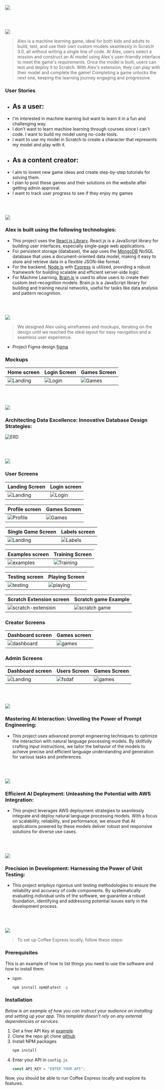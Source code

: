 <img src="./readme/title1.svg"/>

<br><br>

<!-- project philosophy -->
<img src="./readme/title2.svg"/>

> Alex is a machine learning game, ideal for both kids and adults to build, test, and use their own custom models seamlessly in Scratch 3.0, all without writing a single line of code.
> At Alex, users select a mission and construct an AI model using Alex's user-friendly interface to meet the game's requirements.
> Once the model is built, users can test and deploy it to Scratch. With Alex's extension, they can play with their model and complete the game! Completing a game unlocks the next one, keeping the learning journey engaging and progressive.

### User Stories

- ## As a user:
- I'm interested in machine learning but want to learn it in a fun and challenging way.
- I don't want to learn machine learning through courses since I can't code. I want to build my model using no-code tools.
- I want to use my model in Scratch to create a character that represents my model and play with it.
- ## As a content creator:
- I aim to invent new game ideas and create step-by-step tutorials for solving them.
- I plan to post these games and their solutions on the website after getting admin approval.
- I want to track user progress to see if they enjoy my games

<br><br>

<!-- Tech stack -->
<img src="./readme/title3.svg"/>

### Alex is built using the following technologies:

- This project uses the [React.js Library](https://react.dev/). React.js is a JavaScript library for building user interfaces, especially single-page web applications.
- For persistent storage (database), the app uses the [MongoDB](https://www.mongodb.com/) NoSQL database that uses a document-oriented data model, making it easy to store and retrieve data in a flexible JSON-like format.
- For the backend, [Node.js](https://nodejs.org/) with [Express](https://expressjs.com/) is utilized, providing a robust framework for building scalable and efficient server-side logic
- For Machine Learning, [Brain.js](https://brain.js.org/) is used to allow users to create their custom text-recognition models. Brain.js is a JavaScript library for building and training neural networks, useful for tasks like data analysis and pattern recognition.

<br><br>

<!-- UI UX -->
<img src="./readme/title4.svg"/>

> We designed Alex using wireframes and mockups, iterating on the design until we reached the ideal layout for easy navigation and a seamless user experience.

- Project Figma design [figma](https://www.figma.com/design/41Kg9ShobHU55JVHjJ78N4/Alex-final-project?node-id=0%3A1&t=yzxGdm3vbknwdD81-1)

### Mockups

| Home screen                             | Login Screen                          | Games Screen                          |
| --------------------------------------- | ------------------------------------- | ------------------------------------- |
| ![Landing](./readme/figma/landing.png) | ![Login](./readme/figma/login.png) | ![Games](./readme/figma/games.png) |

<br><br>

<!-- Database Design -->
<img src="./readme/title5.svg"/>

### Architecting Data Excellence: Innovative Database Design Strategies:

![ERD](./readme/ERD/schema.png)

<br><br>

<!-- Implementation -->
<img src="./readme/title6.svg"/>

### User Screens 

| Landing Screen                              | Login screen                            |
| -----------------------------------------   | --------------------------------------- |
| ![Landing](./readme/screens/landing.gif)    | ![Login](./readme/screens/login.gif)    |

| Profile screen                              | Games Screen                            |
| -----------------------------------------   | --------------------------------------- |
| ![Profile](./readme/screens/profile.gif)    | ![Games](./readme/screens/games.gif)    |
 
| Single Game Screen                          | Labels screen                           |
| -----------------------------------------   | --------------------------------------- |
| ![Landing](./readme/screens/single-game.gif)| ![Labels](./readme/screens/labels.gif)  |

| Examples screen                             | Training Screen                         |
| -----------------------------------------   | --------------------------------------- |
| ![examples](./readme/screens/examples.gif)  | ![Training](./readme/screens/training.gif)|

| Testing screen                              | Playing Screen                         |
| -----------------------------------------   | --------------------------------------- |
| ![testing](./readme/screens/testing.gif)    | ![playing](./readme/screens/complete.gif)|

| Scratch Extension screen                    | Scratch game Example                    |
| -----------------------------------------   | --------------------------------------- |
| ![scratch-extension](./readme/screens/scratch-block.gif)  | ![scratch game](./readme/screens/scratc-game.gif)|


### Creator Screens 

| Dashboard screen                        | Games screen                          | 
| --------------------------------------- | ------------------------------------- |
| ![dashboard](./readme/screens/creator-dashboard.gif) | ![games](./readme/screens/creator-games.gif) |

### Admin Screens 

| Dashboard screen                        | Users Screen                          | Games Screen           |               
| --------------------------------------- | ------------------------------------- |------------------------------------- |
| ![Landing](./readme/screens/admin-dashboard.gif) | ![fsdaf](./readme/screens/users-admin.gif) | ![games](./readme/screens/admin-games.gif) | 

<br><br>

<!-- Prompt Engineering -->
<img src="./readme/title7.svg"/>

### Mastering AI Interaction: Unveiling the Power of Prompt Engineering:

- This project uses advanced prompt engineering techniques to optimize the interaction with natural language processing models. By skillfully crafting input instructions, we tailor the behavior of the models to achieve precise and efficient language understanding and generation for various tasks and preferences.

<br><br>

<!-- AWS Deployment -->
<img src="./readme/title8.svg"/>

### Efficient AI Deployment: Unleashing the Potential with AWS Integration:

- This project leverages AWS deployment strategies to seamlessly integrate and deploy natural language processing models. With a focus on scalability, reliability, and performance, we ensure that AI applications powered by these models deliver robust and responsive solutions for diverse use cases.

<br><br>

<!-- Unit Testing -->
<img src="./readme/title9.svg"/>

### Precision in Development: Harnessing the Power of Unit Testing:

- This project employs rigorous unit testing methodologies to ensure the reliability and accuracy of code components. By systematically evaluating individual units of the software, we guarantee a robust foundation, identifying and addressing potential issues early in the development process.

<br><br>

<!-- How to run -->
<img src="./readme/title10.svg"/>

> To set up Coffee Express locally, follow these steps:

### Prerequisites

This is an example of how to list things you need to use the software and how to install them.

- npm
  ```sh
  npm install npm@latest -g
  ```

### Installation

_Below is an example of how you can instruct your audience on installing and setting up your app. This template doesn't rely on any external dependencies or services._

1. Get a free API Key at [example](https://example.com)
2. Clone the repo
   git clone [github](https://github.com/your_username_/Project-Name.git)
3. Install NPM packages
   ```sh
   npm install
   ```
4. Enter your API in `config.js`
   ```js
   const API_KEY = "ENTER YOUR API";
   ```

Now, you should be able to run Coffee Express locally and explore its features.
